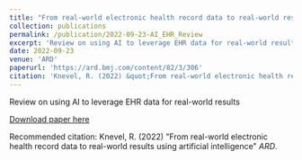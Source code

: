 ```yaml
---
title: "From real-world electronic health record data to real-world results using artificial intelligence"
collection: publications
permalink: /publication/2022-09-23-AI_EHR_Review
excerpt: 'Review on using AI to leverage EHR data for real-world results'
date: 2022-09-23
venue: 'ARD'
paperurl: 'https://ard.bmj.com/content/82/3/306'
citation: 'Knevel, R. (2022) &quot;From real-world electronic health record data to real-world results using artificial intelligence&quot; <i>ARD</i>.'
---
```

Review on using AI to leverage EHR data for real-world results

[Download paper here](https://ard.bmj.com/content/82/3/306)

Recommended citation: Knevel, R. (2022) "From real-world electronic health record data to real-world results using artificial intelligence" <i>ARD</i>.